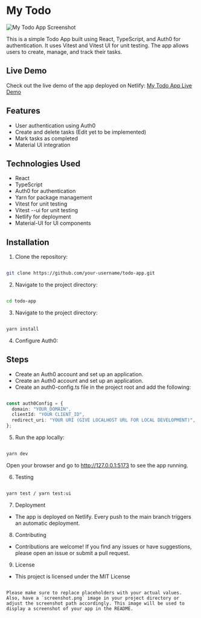 # My Todo

![My Todo App Screenshot](./screenshotng)

This is a simple Todo App built using React, TypeScript, and Auth0 for authentication. It uses Vitest and Vitest UI for unit testing. The app allows users to create, manage, and track their tasks.

## Live Demo

Check out the live demo of the app deployed on Netlify: [My Todo App Live Demo](https://punishthetodo.netlify.app)

## Features

- User authentication using Auth0
- Create and delete tasks (Edit yet to be implemented)
- Mark tasks as completed
- Material UI integration

## Technologies Used

- React
- TypeScript
- Auth0 for authentication
- Yarn for package management
- Vitest for unit testing
- Vitest --ui for unit testing
- Netlify for deployment
- Material-UI for UI components

## Installation

1. Clone the repository:

```bash

git clone https://github.com/your-username/todo-app.git

```

2. Navigate to the project directory:

```bash

cd todo-app

```

3. Navigate to the project directory:

```bash

yarn install

```

4. Configure Auth0:

## Steps

- Create an Auth0 account and set up an application.
- Create an Auth0 account and set up an application.
- Create an auth0-config.ts file in the project root and add the following:

```auth0-config.ts

const auth0Config = {
  domain: "YOUR_DOMAIN",
  clientId: "YOUR CLIENT_ID",
  redirect_uri: "YOUR URI (GIVE LOCALHOST URL FOR LOCAL DEVELOPMENT)",
};

```

5. Run the app locally:

```bash

yarn dev

```

Open your browser and go to http://127.0.0.1:5173 to see the app running.

6. Testing

```bash

yarn test / yarn test:ui

```

7. Deployment

- The app is deployed on Netlify. Every push to the main branch triggers an automatic deployment.

8. Contributing

- Contributions are welcome! If you find any issues or have suggestions, please open an issue or submit a pull request.

9. License

- This project is licensed under the MIT License

```

Please make sure to replace placeholders with your actual values. Also, have a `screenshot.png` image in your project directory or adjust the screenshot path accordingly. This image will be used to display a screenshot of your app in the README.

```
